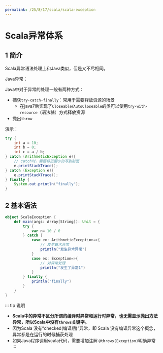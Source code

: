 ```yaml
---
permalink: /25/8/17/scala/scala-exception
---
```



# Scala异常体系

## 1 **简介**

Scala异常语法处理上和Java类似，但是又不尽相同。

Java异常：

Java中对于异常的处理一般有两种方式：

-   捕获`try-catch-finally`：常用于需要释放资源的场景
    -   在java7后实现了`Closeable`/`AutoCloseable`的类可以使用`try-with-resource`（语法糖）方式释放资源
-   抛出`throw`

演示：

```java
try {
    int a = 10;
    int b = 0;
    int c = a / b;
} catch (ArithmeticException e){
    // catch时，需要将范围小的写到前面
    e.printStackTrace();
} catch (Exception e){
    e.printStackTrace();
} finally {
    System.out.println("finally");
}
```



## 2 基本语法

```scala
object ScalaException {
    def main(args: Array[String]): Unit = {
        try {
            var n= 10 / 0
        } catch {
            case ex: ArithmeticException=>{
                // 发生算术异常
                println("发生算术异常")
            }
            case ex: Exception=>{
                // 对异常处理
                println("发生了异常1")
            }
        } finally {
            println("finally")
        }
    }
}
```
::: tip 说明
- **Scala中的异常不区分所谓的编译时异常和运行时异常，也无需显示抛出方法异常，所以Scala中没有`throws`关键字。**
- 因为Scala 没有“checked(编译期)”异常，即 Scala 没有编译异常这个概念，异常都是在运行的时候捕获处理 
- 如果Java程序调用scala代码，需要增加注解 `@throws(Exception)`明确异常
:::

